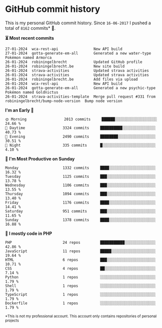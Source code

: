 # GitHub commit history
This is my personal GitHub commit history. Since <!--START_SECTION:first-commit-date-->`16-06-2017`<!--END_SECTION:first-commit-date--> I pushed a total of <!--START_SECTION:total-commit-count-->`8162`<!--END_SECTION:total-commit-count--> commits* 🎉.

<!--START_SECTION:most-recent-commits-->
**⏳ Most recent commits**
                                        
```text
27-01-2024  wca-rest-api                New API build
27-01-2024  gotta-generate-em-all       Generated a new water-type Pokémon named Armorca
26-01-2024  robiningelbrecht            Updated GitHub profile
26-01-2024  robiningelbrecht.be         New site build
26-01-2024  strava-activities           Updated strava activities
26-01-2024  strava-activities           Updated strava activities
26-01-2024  robiningelbrecht.be         Add files via upload
26-01-2024  wca-rest-api                New API build
26-01-2024  gotta-generate-em-all       Generated a new psychic-type Pokémon named Goldnictus
26-01-2024  strava-activities-template  Merge pull request #331 from robiningelbrecht/bump-node-version  Bump node version
```
<!--END_SECTION:most-recent-commits-->  

<!--START_SECTION:commits-per-day-time-->
**I&#039;m an Early 🐤**

```text
🌞 Morning                 2013 commits     ██████░░░░░░░░░░░░░░░░░░░   24.66 %
🌆 Daytime                 3324 commits     ██████████░░░░░░░░░░░░░░░   40.73 %
🌃 Evening                 2490 commits     ████████░░░░░░░░░░░░░░░░░   30.51 %
🌙 Night                   335 commits      █░░░░░░░░░░░░░░░░░░░░░░░░   4.10 %
```
<!--END_SECTION:commits-per-day-time-->  

<!--START_SECTION:commits-per-weekday-->
**📅 I&#039;m Most Productive on Sunday**

```text
Monday                    1332 commits     ████░░░░░░░░░░░░░░░░░░░░░   16.32 %
Tuesday                   1125 commits     ███░░░░░░░░░░░░░░░░░░░░░░   13.78 %
Wednesday                 1106 commits     ███░░░░░░░░░░░░░░░░░░░░░░   13.55 %
Thursday                  1094 commits     ███░░░░░░░░░░░░░░░░░░░░░░   13.40 %
Friday                    1176 commits     ████░░░░░░░░░░░░░░░░░░░░░   14.41 %
Saturday                  951 commits      ███░░░░░░░░░░░░░░░░░░░░░░   11.65 %
Sunday                    1378 commits     ████░░░░░░░░░░░░░░░░░░░░░   16.88 %
```
<!--END_SECTION:commits-per-weekday-->  

<!--START_SECTION:repos-per-language-->
**💬 I mostly code in PHP**

```text
PHP                       24 repos         ███████████░░░░░░░░░░░░░░   42.86 %
JavaScript                11 repos         █████░░░░░░░░░░░░░░░░░░░░   19.64 %
HTML                      6 repos          ███░░░░░░░░░░░░░░░░░░░░░░   10.71 %
CSS                       4 repos          ██░░░░░░░░░░░░░░░░░░░░░░░   7.14 %
Python                    1 repos          ░░░░░░░░░░░░░░░░░░░░░░░░░   1.79 %
Shell                     1 repos          ░░░░░░░░░░░░░░░░░░░░░░░░░   1.79 %
TypeScript                1 repos          ░░░░░░░░░░░░░░░░░░░░░░░░░   1.79 %
Dockerfile                1 repos          ░░░░░░░░░░░░░░░░░░░░░░░░░   1.79 %
```
<!--END_SECTION:repos-per-language-->  

<sub>*This is not my professional account. This account only contains repositories of personal projects</sub>
